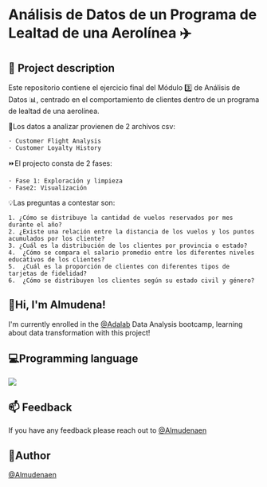 
# Análisis de Datos de un Programa de Lealtad de una Aerolínea ✈️
## 📝 Project description

Este repositorio contiene el ejercicio final del Módulo 3️⃣ de Análisis de Datos 📊, centrado en el comportamiento de clientes dentro de un programa de lealtad de una aerolínea. 

📎Los datos a analizar provienen de 2 archivos csv:

    · Customer Flight Analysis
    · Customer Loyalty History

⏩El projecto consta de 2 fases: 

    · Fase 1: Exploración y limpieza
    · Fase2: Visualización

💡Las preguntas a contestar son: 

    1. ¿Cómo se distribuye la cantidad de vuelos reservados por mes durante el año?
    2. ¿Existe una relación entre la distancia de los vuelos y los puntos acumulados por los cliente?
    3. ¿Cuál es la distribución de los clientes por provincia o estado?
    4.  ¿Cómo se compara el salario promedio entre los diferentes niveles educativos de los clientes?
    5.  ¿Cuál es la proporción de clientes con diferentes tipos de tarjetas de fidelidad?
    6.  ¿Cómo se distribuyen los clientes según su estado civil y género?


## 👋Hi, I'm Almudena! 

I'm currently enrolled in the [@Adalab](https://github.com/Adalab) Data Analysis bootcamp, learning about data transformation with this project!
## 💻Programming language 

![](https://img.shields.io/badge/Language-Python-blue)






## 📫 Feedback

If you have any feedback please reach out to [@Almudenaen](https://github.com/Almudenaen)


## 👤Author

[@Almudenaen](https://github.com/Almudenaen)

